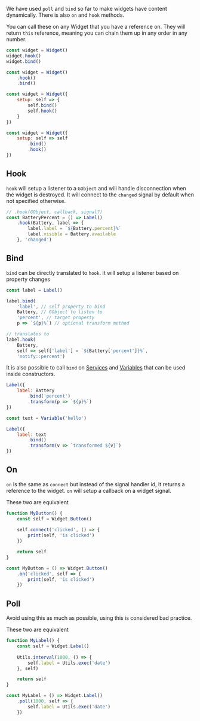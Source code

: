 We have used `poll` and `bind` so far to make widgets have content dynamically. There is also `on` and `hook` methods.

You can call these on any Widget that you have a reference on. They will return `this` reference, meaning you can chain them up in any order in any number.
```js
const widget = Widget()
widget.hook()
widget.bind()
```

```js
const widget = Widget()
    .hook()
    .bind()
```

```js
const widget = Widget({
    setup: self => {
        self.bind()
        self.hook()
    }
})
```

```js
const widget = Widget({
    setup: self => self
        .bind()
        .hook()
})
```

## Hook
`hook` will setup a listener to a `GObject` and will handle disconnection when the widget is destroyed. It will connect to the `changed` signal by default when not specified otherwise.
```js
// .hook(GObject, callback, signal?)
const BatteryPercent = () => Label()
    .hook(Battery, label => {
        label.label = `${Battery.percent}%`
        label.visible = Battery.available
    }, 'changed')
```
## Bind
`bind` can be directly translated to `hook`. It will setup a listener based on property changes
```js
const label = Label()

label.bind(
    'label', // self property to bind
    Battery, // GObject to listen to
    'percent', // target property
    p => `${p}%`) // optional transform method

// translates to
label.hook(
    Battery,
    self => self['label'] = `${Battery['percent']}%`,
    'notify::percent')
```

It is also possible to call `bind` on [Services](Service.md)  and [Variables](Variable.md) that can be used inside constructors.
```js
Label({
    label: Battery
        .bind('percent')
        .transform(p => `${p}%`)
})
```

```js
const text = Variable('hello')

Label({
    label: text
        .bind()
        .transform(v => `transformed ${v}`)
})
```

## On
`on` is the same as `connect` but instead of the signal handler id, it returns a reference to the widget. `on` will setup a callback on a widget signal.

These two are equivalent
```js
function MyButton() {
    const self = Widget.Button()
    
    self.connect('clicked', () => {
        print(self, 'is clicked')
    })

    return self
}
```

```js
const MyButton = () => Widget.Button()
    .on('clicked', self => {
        print(self, 'is clicked')
    })
```

## Poll
Avoid using this as much as possible, using this is considered bad practice.

These two are equivalent
```js
function MyLabel() {
    const self = Widget.Label()
    
    Utils.interval(1000, () => {
        self.label = Utils.exec('date')
    }, self)

    return self
}
```

```js
const MyLabel = () => Widget.Label()
    .poll(1000, self => {
        self.label = Utils.exec('date')
    })
```
